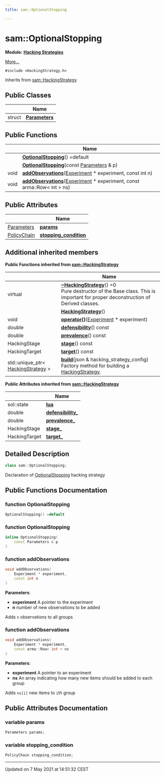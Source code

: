 ```yaml
---
title: sam::OptionalStopping

---
```


# sam::OptionalStopping

**Module:** **[Hacking Strategies](/doxygen/Modules/group___hacking_strategies/)**



 [More...](#detailed-description)


`#include <HackingStrategy.h>`

Inherits from [sam::HackingStrategy](/doxygen/Classes/classsam_1_1_hacking_strategy/)

## Public Classes

|                | Name           |
| -------------- | -------------- |
| struct | **[Parameters](/doxygen/Classes/structsam_1_1_optional_stopping_1_1_parameters/)**  |

## Public Functions

|                | Name           |
| -------------- | -------------- |
| | **[OptionalStopping](/doxygen/Classes/classsam_1_1_optional_stopping/#function-optionalstopping)**() =default |
| | **[OptionalStopping](/doxygen/Classes/classsam_1_1_optional_stopping/#function-optionalstopping)**(const [Parameters](/doxygen/Classes/structsam_1_1_optional_stopping_1_1_parameters/) & p) |
| void | **[addObservations](/doxygen/Classes/classsam_1_1_optional_stopping/#function-addobservations)**([Experiment](/doxygen/Classes/classsam_1_1_experiment/) * experiment, const int n) |
| void | **[addObservations](/doxygen/Classes/classsam_1_1_optional_stopping/#function-addobservations)**([Experiment](/doxygen/Classes/classsam_1_1_experiment/) * experiment, const arma::Row< int > ns) |

## Public Attributes

|                | Name           |
| -------------- | -------------- |
| [Parameters](/doxygen/Classes/structsam_1_1_optional_stopping_1_1_parameters/) | **[params](/doxygen/Classes/classsam_1_1_optional_stopping/#variable-params)**  |
| [PolicyChain](/doxygen/Classes/structsam_1_1_policy_chain/) | **[stopping_condition](/doxygen/Classes/classsam_1_1_optional_stopping/#variable-stopping_condition)**  |

## Additional inherited members

**Public Functions inherited from [sam::HackingStrategy](/doxygen/Classes/classsam_1_1_hacking_strategy/)**

|                | Name           |
| -------------- | -------------- |
| virtual | **[~HackingStrategy](/doxygen/Classes/classsam_1_1_hacking_strategy/#function-~hackingstrategy)**() =0<br>Pure destructor of the Base class. This is important for proper deconstruction of Derived classes.  |
| | **[HackingStrategy](/doxygen/Classes/classsam_1_1_hacking_strategy/#function-hackingstrategy)**() |
| void | **[operator()](/doxygen/Classes/classsam_1_1_hacking_strategy/#function-operator())**([Experiment](/doxygen/Classes/classsam_1_1_experiment/) * experiment) |
| double | **[defensibility](/doxygen/Classes/classsam_1_1_hacking_strategy/#function-defensibility)**() const |
| double | **[prevalence](/doxygen/Classes/classsam_1_1_hacking_strategy/#function-prevalence)**() const |
| HackingStage | **[stage](/doxygen/Classes/classsam_1_1_hacking_strategy/#function-stage)**() const |
| HackingTarget | **[target](/doxygen/Classes/classsam_1_1_hacking_strategy/#function-target)**() const |
| std::unique_ptr< [HackingStrategy](/doxygen/Classes/classsam_1_1_hacking_strategy/) > | **[build](/doxygen/Classes/classsam_1_1_hacking_strategy/#function-build)**(json & hacking_strategy_config)<br>Factory method for building a [HackingStrategy](/doxygen/Classes/classsam_1_1_hacking_strategy/).  |

**Public Attributes inherited from [sam::HackingStrategy](/doxygen/Classes/classsam_1_1_hacking_strategy/)**

|                | Name           |
| -------------- | -------------- |
| sol::state | **[lua](/doxygen/Classes/classsam_1_1_hacking_strategy/#variable-lua)**  |
| double | **[defensibility_](/doxygen/Classes/classsam_1_1_hacking_strategy/#variable-defensibility_)**  |
| double | **[prevalence_](/doxygen/Classes/classsam_1_1_hacking_strategy/#variable-prevalence_)**  |
| HackingStage | **[stage_](/doxygen/Classes/classsam_1_1_hacking_strategy/#variable-stage_)**  |
| HackingTarget | **[target_](/doxygen/Classes/classsam_1_1_hacking_strategy/#variable-target_)**  |


## Detailed Description

```cpp
class sam::OptionalStopping;
```


Declaration of [OptionalStopping](/doxygen/Classes/classsam_1_1_optional_stopping/) hacking strategy 

## Public Functions Documentation

### function OptionalStopping

```cpp
OptionalStopping() =default
```


### function OptionalStopping

```cpp
inline OptionalStopping(
    const Parameters & p
)
```


### function addObservations

```cpp
void addObservations(
    Experiment * experiment,
    const int n
)
```


**Parameters**: 

  * **experiment** A pointer to the experiment 
  * **n** number of new observations to be added 


Adds `n` observations to all groups


### function addObservations

```cpp
void addObservations(
    Experiment * experiment,
    const arma::Row< int > ns
)
```


**Parameters**: 

  * **experiment** A pointer to an experiment 
  * **ns** An array indicating how many new items should be added to each group 


Adds `ns[i]` new items to `i`th group


## Public Attributes Documentation

### variable params

```cpp
Parameters params;
```


### variable stopping_condition

```cpp
PolicyChain stopping_condition;
```


-------------------------------

Updated on  7 May 2021 at 14:51:32 CEST
